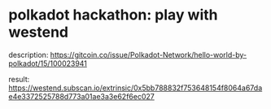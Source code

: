 # polkadot hackathon: play with westend

description: https://gitcoin.co/issue/Polkadot-Network/hello-world-by-polkadot/15/100023941

result: https://westend.subscan.io/extrinsic/0x5bb788832f753648154f8064a67dae4e3372525788d773a01ae3a3e62f6ec027 